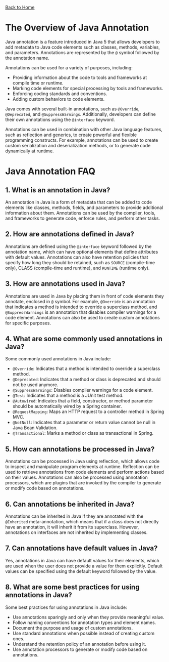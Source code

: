 [Back to Home](../README.md)
# The Overview of Java Annotation
Java annotation is a feature introduced in Java 5 
that allows developers to add metadata to Java code
elements such as classes, methods, variables, 
and parameters. Annotations are represented 
by the `@` symbol followed by the annotation name.

Annotations can be used for a variety of purposes, 
including:
- Providing information about the code to tools 
and frameworks at compile time or runtime.
- Marking code elements for special processing
by tools and frameworks.
- Enforcing coding standards and conventions.
- Adding custom behaviors to code elements.

Java comes with several built-in annotations, 
such as `@Override`, `@Deprecated`, 
and `@SuppressWarnings`. 
Additionally, developers can define their 
own annotations using the `@interface` keyword.

Annotations can be used in combination 
with other Java language features, 
such as reflection and generics, 
to create powerful and flexible programming constructs.
For example, annotations can be used to create 
custom serialization and deserialization methods, 
or to generate code dynamically at runtime.

# Java Annotation FAQ
## 1. What is an annotation in Java?
An annotation in Java is a form of 
metadata that can be added to code 
elements like classes, methods, fields, 
and parameters to provide additional 
information about them. Annotations 
can be used by the compiler, tools, 
and frameworks to generate code, 
enforce rules, and perform other tasks.

## 2. How are annotations defined in Java?
Annotations are defined using the 
`@interface` keyword followed by 
the annotation name, which can have optional
elements that define attributes with 
default values. 
Annotations can also have retention policies
that specify how long they should be retained,
such as `SOURCE` (compile-time only),
CLASS (compile-time and runtime), 
and `RUNTIME` (runtime only).

## 3. How are annotations used in Java?
Annotations are used in Java by placing 
them in front of code elements they annotate, 
enclosed in `@` symbol. For example, 
`@Override` is an annotation that indicates
a method is intended to override a superclass 
method, and `@SuppressWarnings` is an annotation
that disables compiler warnings for a code element.
Annotations can also be used to create custom
annotations for specific purposes.

## 4. What are some commonly used annotations in Java?
Some commonly used annotations in Java include:
- `@Override`: Indicates that a method is intended 
to override a superclass method.
- `@Deprecated`: Indicates that a method or 
class is deprecated and should not be used anymore.
- `@SuppressWarnings`: Disables compiler 
warnings for a code element.
- `@Test`: Indicates that a method is a
JUnit test method.
- `@Autowired`: Indicates that a field, 
constructor, or method parameter should 
be automatically wired by a Spring container.
- `@RequestMapping`: Maps an HTTP request
to a controller method in Spring MVC.
- `@NotNull`: Indicates that a parameter 
or return value cannot be null in 
Java Bean Validation.
- `@Transactional`: Marks a method or 
class as transactional in Spring.

## 5. How can annotations be processed in Java?
Annotations can be processed in Java 
using reflection, which allows code to
inspect and manipulate program elements at runtime.
Reflection can be used to retrieve annotations 
from code elements and perform actions 
based on their values. 
Annotations can also be processed using
annotation processors, which are plugins 
that are invoked by the compiler to generate 
or modify code based on annotations.

## 6. Can annotations be inherited in Java?
Annotations can be inherited in Java if 
they are annotated with the `@Inherited`
meta-annotation, which means that if a 
class does not directly have an annotation,
it will inherit it from its superclass. 
However, annotations on interfaces are
not inherited by implementing classes.

## 7. Can annotations have default values in Java?
Yes, annotations in Java can have default values 
for their elements, which are used when the user
does not provide a value for them explicitly. 
Default values can be specified using the 
default keyword followed by the value.

## 8. What are some best practices for using annotations in Java?
Some best practices for using annotations in Java include:
- Use annotations sparingly and only when they provide meaningful value.
- Follow naming conventions for annotation types and element names.
- Document the purpose and usage of custom annotations.
- Use standard annotations when possible instead of creating custom ones.
- Understand the retention policy of an annotation before using it.
- Use annotation processors to generate or modify code based on annotations.
